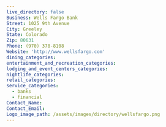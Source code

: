 ```yaml
---
live_directory: false
Business: Wells Fargo Bank
Street: 1025 9th Avenue
City: Greeley
State: Colorado
Zip: 80631
Phone: (970) 378-8108
Website: 'http://www.wellsfargo.com'
dining_categories:
entertainment_and_recreation_categories:
lodging_and_event_centers_categories:
nightlife_categories:
retail_categories:
service_categories:
  - banks
  - financial
Contact_Name:
Contact_Email:
Logo_image_path: /assets/images/directory/wellsfargo.png
---
```



